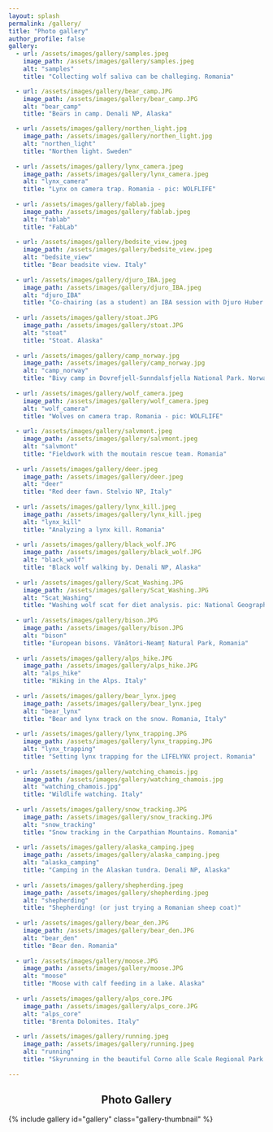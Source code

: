 ```yaml
---
layout: splash
permalink: /gallery/
title: "Photo gallery"
author_profile: false
gallery:
  - url: /assets/images/gallery/samples.jpeg
    image_path: /assets/images/gallery/samples.jpeg
    alt: "samples"
    title: "Collecting wolf saliva can be challeging. Romania"

  - url: /assets/images/gallery/bear_camp.JPG
    image_path: /assets/images/gallery/bear_camp.JPG
    alt: "bear_camp"
    title: "Bears in camp. Denali NP, Alaska"

  - url: /assets/images/gallery/northen_light.jpg
    image_path: /assets/images/gallery/northen_light.jpg
    alt: "northen_light"
    title: "Northen light. Sweden"
    
  - url: /assets/images/gallery/lynx_camera.jpeg
    image_path: /assets/images/gallery/lynx_camera.jpeg
    alt: "lynx_camera"
    title: "Lynx on camera trap. Romania - pic: WOLFLIFE"
    
  - url: /assets/images/gallery/fablab.jpeg
    image_path: /assets/images/gallery/fablab.jpeg
    alt: "fablab"
    title: "FabLab"
    
  - url: /assets/images/gallery/bedsite_view.jpeg
    image_path: /assets/images/gallery/bedsite_view.jpeg
    alt: "bedsite_view"
    title: "Bear beadsite view. Italy"
    
  - url: /assets/images/gallery/djuro_IBA.jpeg
    image_path: /assets/images/gallery/djuro_IBA.jpeg
    alt: "djuro_IBA"
    title: "Co-chairing (as a student) an IBA session with Djuro Huber. Slovenia"
    
  - url: /assets/images/gallery/stoat.JPG
    image_path: /assets/images/gallery/stoat.JPG
    alt: "stoat"
    title: "Stoat. Alaska"
    
  - url: /assets/images/gallery/camp_norway.jpg
    image_path: /assets/images/gallery/camp_norway.jpg
    alt: "camp_norway"
    title: "Bivy camp in Dovrefjell-Sunndalsfjella National Park. Norway"
    
  - url: /assets/images/gallery/wolf_camera.jpeg
    image_path: /assets/images/gallery/wolf_camera.jpeg
    alt: "wolf_camera"
    title: "Wolves on camera trap. Romania - pic: WOLFLIFE"
    
  - url: /assets/images/gallery/salvmont.jpeg
    image_path: /assets/images/gallery/salvmont.jpeg
    alt: "salvmont"
    title: "Fieldwork with the moutain rescue team. Romania"
    
  - url: /assets/images/gallery/deer.jpeg
    image_path: /assets/images/gallery/deer.jpeg
    alt: "deer"
    title: "Red deer fawn. Stelvio NP, Italy"
    
  - url: /assets/images/gallery/lynx_kill.jpeg
    image_path: /assets/images/gallery/lynx_kill.jpeg
    alt: "lynx_kill"
    title: "Analyzing a lynx kill. Romania"
    
  - url: /assets/images/gallery/black_wolf.JPG
    image_path: /assets/images/gallery/black_wolf.JPG
    alt: "black_wolf"
    title: "Black wolf walking by. Denali NP, Alaska"
    
  - url: /assets/images/gallery/Scat_Washing.JPG
    image_path: /assets/images/gallery/Scat_Washing.JPG
    alt: "Scat_Washing"
    title: "Washing wolf scat for diet analysis. pic: National Geographic"
    
  - url: /assets/images/gallery/bison.JPG
    image_path: /assets/images/gallery/bison.JPG
    alt: "bison"
    title: "European bisons. Vânători-Neamț Natural Park, Romania"
    
  - url: /assets/images/gallery/alps_hike.JPG
    image_path: /assets/images/gallery/alps_hike.JPG
    alt: "alps_hike"
    title: "Hiking in the Alps. Italy"
    
  - url: /assets/images/gallery/bear_lynx.jpeg
    image_path: /assets/images/gallery/bear_lynx.jpeg
    alt: "bear_lynx"
    title: "Bear and lynx track on the snow. Romania, Italy"
    
  - url: /assets/images/gallery/lynx_trapping.JPG
    image_path: /assets/images/gallery/lynx_trapping.JPG
    alt: "lynx_trapping"
    title: "Setting lynx trapping for the LIFELYNX project. Romania"
    
  - url: /assets/images/gallery/watching_chamois.jpg
    image_path: /assets/images/gallery/watching_chamois.jpg
    alt: "watching_chamois.jpg"
    title: "Wildlife watching. Italy"
    
  - url: /assets/images/gallery/snow_tracking.JPG
    image_path: /assets/images/gallery/snow_tracking.JPG
    alt: "snow_tracking"
    title: "Snow tracking in the Carpathian Mountains. Romania"
    
  - url: /assets/images/gallery/alaska_camping.jpeg
    image_path: /assets/images/gallery/alaska_camping.jpeg
    alt: "alaska_camping"
    title: "Camping in the Alaskan tundra. Denali NP, Alaska"
    
  - url: /assets/images/gallery/shepherding.jpeg
    image_path: /assets/images/gallery/shepherding.jpeg
    alt: "shepherding"
    title: "Shepherding! (or just trying a Romanian sheep coat)"
    
  - url: /assets/images/gallery/bear_den.JPG
    image_path: /assets/images/gallery/bear_den.JPG
    alt: "bear_den"
    title: "Bear den. Romania"
    
  - url: /assets/images/gallery/moose.JPG
    image_path: /assets/images/gallery/moose.JPG
    alt: "moose"
    title: "Moose with calf feeding in a lake. Alaska"
    
  - url: /assets/images/gallery/alps_core.JPG
    image_path: /assets/images/gallery/alps_core.JPG
    alt: "alps_core"
    title: "Brenta Dolomites. Italy"
    
  - url: /assets/images/gallery/running.jpeg
    image_path: /assets/images/gallery/running.jpeg
    alt: "running"
    title: "Skyrunning in the beautiful Corno alle Scale Regional Park. Italy"
    
---
```


<style>
  img{
      max-width:400px;
      max-height:300px;
      OBJECT-FIT:contain;
  }
  .mfp-title {
    text-align:center;
    font-size:2em;
    line-height:35px
  }
</style>

<h2 align="center"> Photo Gallery </h2>

{% include gallery id="gallery" class="gallery-thumbnail"  %}
